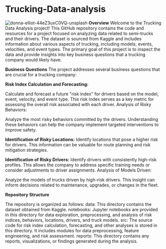 # Trucking-Data-analysis
![donna-elliot-44eZ3uxC0VQ-unsplash](https://github.com/Gibran-Cor/Trucking-Data-analysis/assets/142538044/8a2e46bd-278f-470a-818b-f5942413e344)
**Overview**
Welcome to the Trucking Data Analysis project! This GitHub repository contains the code and resources for a project focused on analyzing data related to semi-trucks and their drivers. The dataset is sourced from Kaggle and includes information about various aspects of trucking, including models, events, velocities, and event types. The primary goal of this project is to inspect the data and provide insights into key business questions that a trucking company would likely have.

**Business Questions**
The project addresses several business questions that are crucial for a trucking company:

**Risk Index Calculation and Forecasting:**

Calculate and forecast a future "risk index" for drivers based on the model, event, velocity, and event type. This risk index serves as a key metric for assessing the overall risk associated with each driver.
Analysis of Risky Behaviors:

Analyze the most risky behaviors committed by the drivers. Understanding these behaviors can help the company implement targeted interventions to improve safety.

**Identification of Risky Locations:**
Identify locations that pose a higher risk for drivers. This information can be valuable for route planning and risk mitigation strategies.

**Identification of Risky Drivers:**
Identify drivers with consistently high-risk profiles. This allows the company to address specific training needs or consider adjustments to driver assignments.
Analysis of Models Driven:

Analyze the models of trucks driven by high-risk drivers. This insight can inform decisions related to maintenance, upgrades, or changes in the fleet.

**Repository Structure**

The repository is organized as follows:
data: This directory contains the dataset obtained from Kaggle.
notebooks: Jupyter notebooks are provided in this directory for data exploration, preprocessing, and analysis of risk indices, behaviors, locations, drivers, and truck models.
src: The source code for risk index calculation, forecasting, and other analyses is stored in this directory. It includes modules for data preprocessing, feature engineering, and risk assessment.
reports: This directory contains any reports, visualizations, or findings generated during the analysis.
